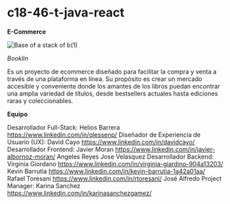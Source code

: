 ﻿# c18-46-t-java-react

﻿**E-Commerce**

![Base of a stack of b(1)](https://github.com/No-Country/c18-46-t-java-react/assets/169822154/9a6aea58-a737-4ad6-b2c8-5e8cf762299e)

*﻿*Booklin**

Es un proyecto de ecommerce diseñado para facilitar la compra y venta a través de una plataforma en línea. Su propósito es crear un mercado accesible y conveniente donde los amantes de los libros puedan encontrar una amplia variedad de títulos, desde bestsellers actuales hasta ediciones raras y coleccionables.

**Equipo**
  
  Desarrollador Full-Stack: 
  Helios Barrera https://www.linkedin.com/in/qlessenp/
  Diseñador de Experiencia de Usuario (UX): 
  David Cayo https://www.linkedin.com/in/davidcayo/ 
  Desarrollador Frontend: 
  Javier Moran https://www.linkedin.com/in/javier-albornoz-moran/
  Angeles Reyes
  Jose Velasquez
  Desarrollador Backend: 
  Virginia Giordano https://www.linkedin.com/in/virginia-giardino-904a13203/ 
  Kevin Barrutia https://www.linkedin.com/in/kevin-barrutia-1a42a01aa/
  Rafael Toresani https://www.linkedin.com/in/rtoresani/
  José Alfredo 
  Project Manager: 
  Karina Sanchez https://www.linkedin.com/in/karinasanchezgamez/ 
